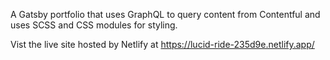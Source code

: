 A Gatsby portfolio that uses GraphQL to query content from Contentful and uses SCSS and CSS modules for styling.

Vist the live site hosted by Netlify at https://lucid-ride-235d9e.netlify.app/

